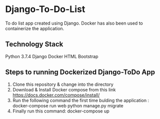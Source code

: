 # Django-To-Do-List

To do list app created using Django. 
Docker has also been used to containerize the application.

## Technology Stack

Python 3.7.4
Django
Docker
HTML 
Bootstrap



## Steps to running Dockerized Django-ToDo App

1. Clone this repository & change into the directory
2. Download & Install Docker compose from this link https://docs.docker.com/compose/install/
3. Run the following command the first time bulding the application :
docker-compose run web python manage.py migrate
4. Finally run this command:
	docker-compose up
